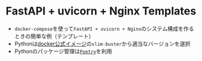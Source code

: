 FastAPI + uvicorn + Nginx Templates
======================================

- `docker-compose`を使って`FastAPI + uvicorn + Nginx`のシステム構成を作るときの簡単な例（テンプレート）
- Pythonは[docker公式イメージ](https://hub.docker.com/_/python)の`slim-buster`から適当なバージョンを選択
- Pythonのパッケージ管理は[`Poetry`](https://github.com/python-poetry/poetry)を利用
